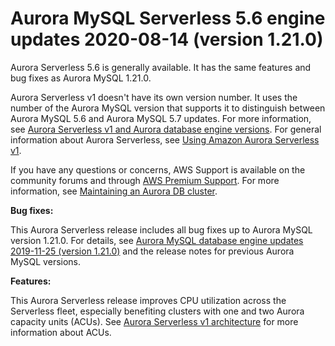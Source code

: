 # Aurora MySQL Serverless 5\.6 engine updates 2020\-08\-14 \(version 1\.21\.0\)<a name="AuroraMySQL.Updates.serverless_1_21_00"></a>

 Aurora Serverless 5\.6 is generally available\. It has the same features and bug fixes as Aurora MySQL 1\.21\.0\. 

Aurora Serverless v1 doesn't have its own version number\. It uses the number of the Aurora MySQL version that supports it to distinguish between Aurora MySQL 5\.6 and Aurora MySQL 5\.7 updates\. For more information, see [Aurora Serverless v1 and Aurora database engine versions](aurora-serverless.relnotes.md)\. For general information about Aurora Serverless, see [Using Amazon Aurora Serverless v1](aurora-serverless.md)\. 

 If you have any questions or concerns, AWS Support is available on the community forums and through [AWS Premium Support](http://aws.amazon.com/support)\. For more information, see [Maintaining an Aurora DB cluster](https://docs.aws.amazon.com/AmazonRDS/latest/AuroraUserGuide/USER_UpgradeDBInstance.Maintenance.html)\. 

 **Bug fixes:** 

 This Aurora Serverless release includes all bug fixes up to Aurora MySQL version 1\.21\.0\. For details, see [Aurora MySQL database engine updates 2019\-11\-25 \(version 1\.21\.0\)](AuroraMySQL.Updates.1210.md) and the release notes for previous Aurora MySQL versions\. 

 **Features:** 

 This Aurora Serverless release improves CPU utilization across the Serverless fleet, especially benefiting clusters with one and two Aurora capacity units \(ACUs\)\. See [Aurora Serverless v1 architecture](aurora-serverless.how-it-works.md#aurora-serverless.architecture) for more information about ACUs\. 